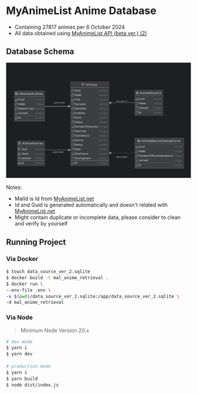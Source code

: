 # MyAnimeList Anime Database

- Containing 27817 animes per 6 October 2024
- All data obtained using [MyAnimeList API (beta ver.) (2)](https://myanimelist.net/apiconfig/references/api/v2)

## Database Schema

![database_schema](database_diagram.png)

Notes:

- MalId is Id from [MyAnimeList.net](https://myanimelist.net)
- Id and Guid is generated automatically and doesn't related with [MyAnimeList.net](https://myanimelist.net)
- Might contain duplicate or incomplete data, please consider to clean and verify by yourself

## Running Project

### Via Docker

```bash
$ touch data_source_ver_2.sqlite
$ docker build -t mal_anime_retrieval .
$ docker run \
--env-file .env \
-v $(pwd)/data_source_ver_2.sqlite:/app/data_source_ver_2.sqlite \
-d mal_anime_retrieval
```

### Via Node

>Minimum Node Version 20.x

```bash
# dev mode
$ yarn i
$ yarn dev

# production mode
$ yarn i
$ yarn build
$ node dist/index.js
```
